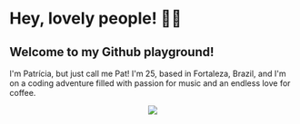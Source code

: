 <h1> Hey, lovely people! 🌈✨</h1>
<div></div>
<!--rede social aqui-->
<!--meu avatar aqui-->
<h2>Welcome to my Github playground!</h2> 
<div></div>
<p>I'm Patrícia, but just call me Pat! I'm 25, based in Fortaleza, Brazil, and I'm on a coding adventure filled with passion for music and an endless love for coffee.</p>

<div align="center">
  <img src="https://tenor.com/bnyeA.gif">
</div>


<!--Cheers to coding and spreading good vibes! 🚀🌈

 - 🔭 Atualmente estou fazendo transição de carreira enquanto sou ADM voluntária na comunidade mulheres e tecnologia ...
- 🌱 atualmente estou estudando HTML, CSS e JavaScript ...
- 👯 Estou disponível para trabalhar em conjunto em projetos...
- 📫 Redes sociais ...
- 😄 Pronomes: ela/dela
- ⚡ Fun fact: ...

-->

